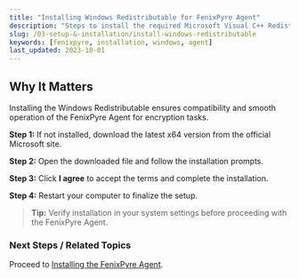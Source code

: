 ```yaml
---
title: "Installing Windows Redistributable for FenixPyre Agent"
description: "Steps to install the required Microsoft Visual C++ Redistributable for running the FenixPyre Agent on Windows."
slug: /03-setup-&-installation/install-windows-redistributable
keywords: [fenixpyre, installation, windows, agent]
last_updated: 2023-10-01
---
```


## Why It Matters
Installing the Windows Redistributable ensures compatibility and smooth operation of the FenixPyre Agent for encryption tasks.

**Step 1:** If not installed, download the latest x64 version from the official Microsoft site.

<!-- IMG: ./media/03-setup-&-installation/redistributable-download-screenshot.png | Alt: Download page for Microsoft Visual C++ Redistributable -->

**Step 2:** Open the downloaded file and follow the installation prompts.

**Step 3:** Click **I agree** to accept the terms and complete the installation.

**Step 4:** Restart your computer to finalize the setup.

<!-- IMG: ./media/03-setup-&-installation/install-complete-screenshot.png | Alt: Installation completion screen -->

> **Tip:** Verify installation in your system settings before proceeding with the FenixPyre Agent.

### Next Steps / Related Topics
Proceed to [Installing the FenixPyre Agent](/03-setup-&-installation/install-windows-agent).